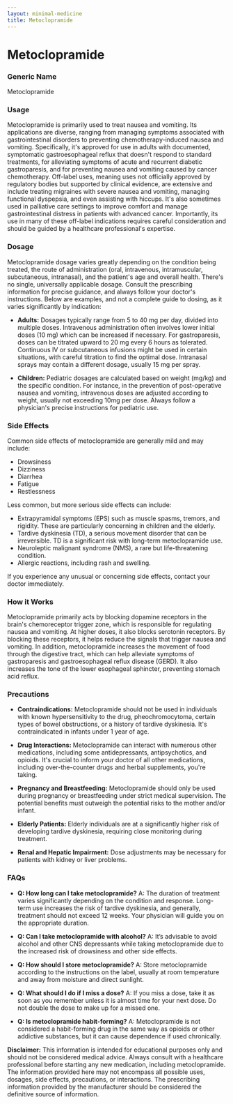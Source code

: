 ```yaml
---
layout: minimal-medicine
title: Metoclopramide
---
```


# Metoclopramide
### Generic Name
Metoclopramide

### Usage

Metoclopramide is primarily used to treat nausea and vomiting.  Its applications are diverse, ranging from managing symptoms associated with gastrointestinal disorders to preventing chemotherapy-induced nausea and vomiting.  Specifically, it's approved for use in adults with documented, symptomatic gastroesophageal reflux that doesn't respond to standard treatments, for alleviating symptoms of acute and recurrent diabetic gastroparesis, and for preventing nausea and vomiting caused by cancer chemotherapy.  Off-label uses, meaning uses not officially approved by regulatory bodies but supported by clinical evidence, are extensive and include treating migraines with severe nausea and vomiting, managing functional dyspepsia, and even assisting with hiccups.  It's also sometimes used in palliative care settings to improve comfort and manage gastrointestinal distress in patients with advanced cancer.  Importantly, its use in many of these off-label indications requires careful consideration and should be guided by a healthcare professional's expertise.

### Dosage

Metoclopramide dosage varies greatly depending on the condition being treated, the route of administration (oral, intravenous, intramuscular, subcutaneous, intranasal), and the patient's age and overall health.  There's no single, universally applicable dosage.  Consult the prescribing information for precise guidance, and always follow your doctor's instructions.  Below are examples, and not a complete guide to dosing, as it varies significantly by indication:

* **Adults:** Dosages typically range from 5 to 40 mg per day, divided into multiple doses.  Intravenous administration often involves lower initial doses (10 mg) which can be increased if necessary. For gastroparesis, doses can be titrated upward to 20 mg every 6 hours as tolerated.  Continuous IV or subcutaneous infusions might be used in certain situations, with careful titration to find the optimal dose. Intranasal sprays may contain a different dosage, usually 15 mg per spray.

* **Children:** Pediatric dosages are calculated based on weight (mg/kg) and the specific condition.  For instance, in the prevention of post-operative nausea and vomiting, intravenous doses are adjusted according to weight, usually not exceeding 10mg per dose.  Always follow a physician's precise instructions for pediatric use.


### Side Effects

Common side effects of metoclopramide are generally mild and may include:

* Drowsiness
* Dizziness
* Diarrhea
* Fatigue
* Restlessness

Less common, but more serious side effects can include:

* Extrapyramidal symptoms (EPS) such as muscle spasms, tremors, and rigidity.  These are particularly concerning in children and the elderly.
* Tardive dyskinesia (TD), a serious movement disorder that can be irreversible.  TD is a significant risk with long-term metoclopramide use.
* Neuroleptic malignant syndrome (NMS), a rare but life-threatening condition.
* Allergic reactions, including rash and swelling.

If you experience any unusual or concerning side effects, contact your doctor immediately.

### How it Works

Metoclopramide primarily acts by blocking dopamine receptors in the brain's chemoreceptor trigger zone, which is responsible for regulating nausea and vomiting.  At higher doses, it also blocks serotonin receptors. By blocking these receptors, it helps reduce the signals that trigger nausea and vomiting.  In addition, metoclopramide increases the movement of food through the digestive tract, which can help alleviate symptoms of gastroparesis and gastroesophageal reflux disease (GERD). It also increases the tone of the lower esophageal sphincter, preventing stomach acid reflux.

### Precautions

* **Contraindications:** Metoclopramide should not be used in individuals with known hypersensitivity to the drug, pheochromocytoma, certain types of bowel obstructions, or a history of tardive dyskinesia.  It's contraindicated in infants under 1 year of age.

* **Drug Interactions:** Metoclopramide can interact with numerous other medications, including some antidepressants, antipsychotics, and opioids.  It's crucial to inform your doctor of all other medications, including over-the-counter drugs and herbal supplements, you're taking.

* **Pregnancy and Breastfeeding:** Metoclopramide should only be used during pregnancy or breastfeeding under strict medical supervision.  The potential benefits must outweigh the potential risks to the mother and/or infant.

* **Elderly Patients:** Elderly individuals are at a significantly higher risk of developing tardive dyskinesia, requiring close monitoring during treatment.

* **Renal and Hepatic Impairment:** Dose adjustments may be necessary for patients with kidney or liver problems.


### FAQs

* **Q: How long can I take metoclopramide?** A: The duration of treatment varies significantly depending on the condition and response. Long-term use increases the risk of tardive dyskinesia, and generally, treatment should not exceed 12 weeks. Your physician will guide you on the appropriate duration.

* **Q: Can I take metoclopramide with alcohol?** A: It’s advisable to avoid alcohol and other CNS depressants while taking metoclopramide due to the increased risk of drowsiness and other side effects.

* **Q: How should I store metoclopramide?** A:  Store metoclopramide according to the instructions on the label, usually at room temperature and away from moisture and direct sunlight.

* **Q: What should I do if I miss a dose?** A:  If you miss a dose, take it as soon as you remember unless it is almost time for your next dose. Do not double the dose to make up for a missed one.

* **Q:  Is metoclopramide habit-forming?** A: Metoclopramide is not considered a habit-forming drug in the same way as opioids or other addictive substances, but it can cause dependence if used chronically.


**Disclaimer:** This information is intended for educational purposes only and should not be considered medical advice.  Always consult with a healthcare professional before starting any new medication, including metoclopramide.  The information provided here may not encompass all possible uses, dosages, side effects, precautions, or interactions.  The prescribing information provided by the manufacturer should be considered the definitive source of information.

